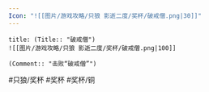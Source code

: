```yaml
---
Icon: "![[图片/游戏攻略/只狼 影逝二度/奖杯/破戒僧.png|30]]"
---
```

```ad-common-bronze-trophy
title: (Title:: "破戒僧")
![[图片/游戏攻略/只狼 影逝二度/奖杯/破戒僧.png|100]]

(Comment:: "击败“破戒僧”")
```

#只狼/奖杯 #奖杯 #奖杯/铜
